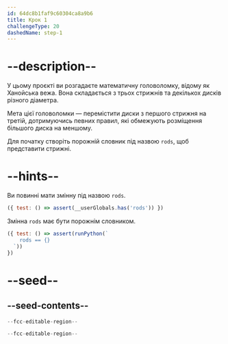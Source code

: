 ```yaml
---
id: 64dc8b1faf9c60304ca8a9b6
title: Крок 1
challengeType: 20
dashedName: step-1
---
```


# --description--

У цьому проєкті ви розгадаєте математичну головоломку, відому як Ханойська вежа. Вона складається з трьох стрижнів та декількох дисків різного діаметра.

Мета цієї головоломки — перемістити диски з першого стрижня на третій, дотримуючись певних правил, які обмежують розміщення більшого диска на меншому.

Для початку створіть порожній словник під назвою `rods`, щоб представити стрижні.

# --hints--

Ви повинні мати змінну під назвою `rods`.

```js
({ test: () => assert(__userGlobals.has('rods')) })
```

Змінна `rods` має бути порожнім словником.

```js
({ test: () => assert(runPython(`
    rods == {}
  `))
})
```

# --seed--

## --seed-contents--

```py
--fcc-editable-region--

--fcc-editable-region--
```
